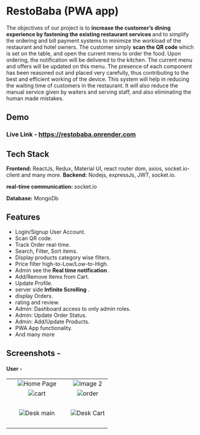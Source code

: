 
# RestoBaba (PWA app)

The objectives of our project is to <strong>increase the customer’s dining experience by fastening
the existing restaurant services </strong> and to simplify the ordering and bill payment systems to
minimize the workload of the restaurant and hotel owners. The customer simply
 <strong>scan the QR code </strong> which is set on the table, and open the current menu to order the
food. Upon ordering, the notification will be delivered to the kitchen. The current menu and
offers will be updated on this menu. The presence of each component has been reasoned out
and placed very carefully, thus contributing to the best and efficient working of the device.
This system will help in reducing the waiting time of customers in the restaurant. It will
also reduce the manual service given by waiters and serving staff, and also eliminating the
human made mistakes.

## Demo 
### Live Link - https://restobaba.onrender.com

## Tech Stack
**Frontend:**
    ReactJs, Redux, Material UI, react router dom, axios, socket.io-client and many more.
**Backend:**
    Nodejs, expressJs, JWT, socket.io.

**real-time communication:**
    socket.io

**Database:**
    MongoDb

## Features
- Login/Signup User Account.
- Scan QR code.
- Track Order real-time.
- Search, Filter, Sort items.
- Display products category wise filters.
- Price filter high-to-Low/Low-to-High.
- Admin see the <strong> Real time notification </strong>.
- Add/Remove Items from Cart.
- Update Profile.
- server side <strong> Infinite Scrolling </strong>.
- display Orders.
- rating and review.
- Admin: Dashboard access to only admin roles.
- Admin: Update Order Status.
- Admin: Add/Update Products.
- PWA App functionality.
- And many more

## Screenshots - 

 #### User - 
<!--  Note - under development(In Progress). -->
 
<table>
  <tr>
    <td align="center"><img src="https://github.com/Kalpeshwani222/RestoBaba/assets/87923470/7051bd9e-82e4-4a02-9761-ba42fb5cd839" alt="Home Page"></td>
    <td align="center"><img src="https://github.com/Kalpeshwani222/RestoBaba/assets/87923470/c8645cfa-bf0b-4c3f-b445-787065c36d54" alt="Image 2" ></td>
  </tr>
  <tr>
    <td align="center"><img src="https://github.com/Kalpeshwani222/RestoBaba/assets/87923470/6b6480c2-d003-40ca-93d1-b6938f051eb2" alt="cart"></td>
   <td align="center"><img src="https://github.com/Kalpeshwani222/RestoBaba/assets/87923470/d6646c4c-8364-4e4d-af1d-0b20b83446f6" alt="order"></td>
   <tr>
    
 </tr>
    <td align="center"><img src="https://github.com/Kalpeshwani222/RestoBaba/assets/87923470/65748d5a-be8f-4c51-b2dd-8c847c19254d" alt="Desk main" 
     style="padding: 10px; margin:1rem;"
     ></td>
    <td align="center"><img src="https://github.com/Kalpeshwani222/RestoBaba/assets/87923470/1ecd3d83-8b4d-46f7-8291-7d22f59947fb" alt="Desk Cart"></td>
  </tr>
</table>



<style>

</style>

